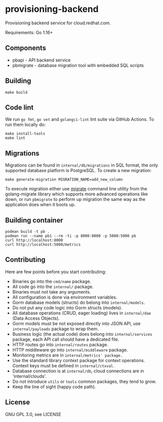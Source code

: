 # provisioning-backend

Provisioning backend service for cloud.redhat.com.

Requirements: Go 1.16+

## Components

* pbapi - API backend service
* pbmigrate - database migration tool with embedded SQL scripts

## Building

```
make build
```

## Code lint

We run `go fmt`, `go vet` and `golangci-lint` lint suite via GitHub Actions. To run them locally do:

```
make install-tools
make lint
```

## Migrations

Migrations can be found in `internal/db/migrations` in SQL format, the only supported database platform is PostgreSQL. To create a new migration:

```
make generate-migration MIGRATION_NAME=add_new_column
```

To execute migration either use [migrate](https://github.com/golang-migrate/migrate/tree/master/cmd/migrate) command line utility from the golang-migrate library which supports more advanced operations like down, or run `pbmigrate` to perform up migration the same way as the application does when it boots up.

## Building container

```
podman build -t pb .
podman run --name pb1 --rm -ti -p 8000:8000 -p 5000:5000 pb
curl http://localhost:8000
curl http://localhost:5000/metrics
```

## Contributing

Here are few points before you start contributing:

* Binaries go into the `cmd/name` package.
* All code go into the `internal/` package.
* Binaries must not take any arguments.
* All configuration is done via environment variables.
* Gorm database models (structs) do belong into `internal/models`.
* Do not put any code logic into Gorm structs (models).
* All database operations (CRUD, eager loading) lives in `internal/dao` (Data Access Objects).
* Gorm models must be not exposed directly into JSON API, use `internal/payloads` package to wrap them.
* Business logic (the actual code) does belong into `internal/services` package, each API call should have a dedicated file.
* HTTP routes go into `internal/routes` package.
* HTTP middleware go into `internal/middleware` package.
* Monitoring metrics are in `internal/metrics' package.`
* Use the standard library context package for context operations. Context keys must be defined in `internal/ctxval`.
* Database connection is at `internal/db`, cloud connections are in 'internal/clouds'.
* Do not introduce `utils` or `tools` common packages, they tend to grow.
* Keep the line of sight (happy code path).

## License

GNU GPL 3.0, see LICENSE
